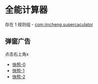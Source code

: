 # 全能计算器

存在 1 规则组 - [com.jincheng.supercaculator](/src/apps/com.jincheng.supercaculator.ts)

## 弹窗广告

点击右上角x

- [快照-0](https://i.gkd.li/import/12859523)
- [快照-1](https://i.gkd.li/import/12859545)
- [快照-2](https://gkd-kit.gitee.io/import/13261870)
